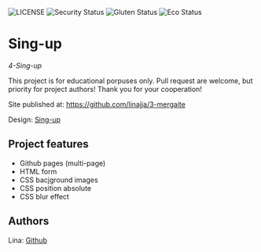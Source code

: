 ![LICENSE](https://img.shields.io/badge/license-MIT-blue.svg?style=flat-square)
![Security Status](https://img.shields.io/security-headers?label=Security&url=https%3A%2F%2Fgithub.com&style=flat-square)
![Gluten Status](https://img.shields.io/badge/Gluten-Free-green.svg)
![Eco Status](https://img.shields.io/badge/ECO-Friendly-green.svg)

# Sing-up

_4-Sing-up_

This project is for educational porpuses only. Pull request are welcome, but priority for project authors! Thank you for your cooperation!

Site published at: https://github.com/linajja/3-mergaite

Design: [Sing-up](https://cdn.discordapp.com/attachments/850245533838868480/850246368214908970/day1dr.png)

## Project features

- Github pages (multi-page)
- HTML form
- CSS bacjground images
- CSS position absolute
- CSS blur effect

## Authors

Lina: [Github](https://github.com/linajja)